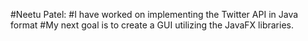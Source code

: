 #Neetu Patel:
#I have worked on implementing the Twitter API in Java format
#My next goal is to create a GUI utilizing the JavaFX libraries. 
